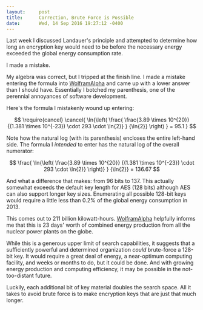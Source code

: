 ```yaml
---
layout:     post
title:      Correction, Brute Force is Possible
date:       Wed, 14 Sep 2016 19:27:12 -0400
---
```

Last week I discussed Landauer's principle and attempted to determine how long
an encryption key would need to be before the necessary energy exceeded the
global energy consumption rate.

I made a mistake.

My algebra was correct, but I tripped at the finish line.  I made a mistake
entering the formula into [WolframAlpha][] and came up with a lower answer than
I should have.  Essentially I botched my parenthesis, one of the perennial
annoyances of software development.

Here's the formula I mistakenly wound up entering:

$$
\require{cancel}
\cancel{
\ln{\left(
    \frac{
        \frac{3.89 \times 10^{20}}
        {(1.381 \times 10^{-23}) \cdot 293 \cdot \ln{2}}
    }
    {\ln{2}}
    \right)
}
= 95.1
}
$$

Note how the natural log (with its parenthesis) encloses the entire left-hand
side.  The formula I _intended_ to enter has the natural log of the overall
numerator:

$$
\frac{
    \ln{\left(
        \frac{3.89 \times 10^{20}}
        {(1.381 \times 10^{-23}) \cdot 293 \cdot \ln{2}}
    \right)}
}
{\ln{2}}
= 136.67
$$

And what a difference that makes:  from 96 bits to 137.  This actually somewhat
exceeds the default key length for AES (128 bits) although AES can also support
longer key sizes.  Enumerating all possible 128-bit keys would require a little
less than 0.2% of the global energy consumption in 2013.

This comes out to 211 billion kilowatt-hours.  [WolframAlpha][] helpfully
informs me that this is 23 days' worth of combined energy production from all
the nuclear power plants on the globe.

While this is a generous upper limit of search capabilities, it suggests that a
sufficiently powerful and determined organization _could_ brute-force a 128-bit
key.  It would require a great deal of energy, a near-optimum computing
facility, and weeks or months to do, but it could be done.  And with growing
energy production and computing efficiency, it may be possible in the
not-too-distant future.

Luckily, each additional bit of key material doubles the search space.  All it
takes to avoid brute force is to make encryption keys that are just that much
longer.

[WolframAlpha]: http://www.wolframalpha.com/
